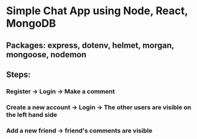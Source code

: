 # Simple Chat App using Node, React, MongoDB

## Packages: express, dotenv, helmet, morgan, mongoose, nodemon

## Steps:

### Register -> Login -> Make a comment
### Create a new account -> Login -> The other users are visible on the left hand side
### Add a new friend -> friend's comments are visible
